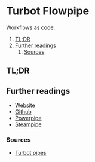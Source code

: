 # Turbot Flowpipe

Workflows as code.

<!-- Remove this line to uncomment if needed
## Table of contents <!-- omit in toc -->

1. [TL;DR](#tldr)
1. [Further readings](#further-readings)
   1. [Sources](#sources)

## TL;DR

<!-- Uncomment if needed
<details>
  <summary>Installation and configuration</summary>
</details>
-->

<!-- Uncomment if needed
<details>
  <summary>Usage</summary>
</details>
-->

<!-- Uncomment if needed
<details>
  <summary>Real world use cases</summary>
</details>
-->

## Further readings

- [Website]
- [Github]
- [Powerpipe]
- [Steampipe]

### Sources

- [Turbot pipes]

<!--
  Reference
  ═╬═Time══
  -->

<!-- In-article sections -->
<!-- Knowledge base -->
[powerpipe]: powerpipe.md
[steampipe]: steampipe.md
[turbot pipes]: README.md

<!-- Files -->
<!-- Upstream -->
[website]: https://flowpipe.io/
[github]: https://github.com/turbot/flowpipe

<!-- Others -->
